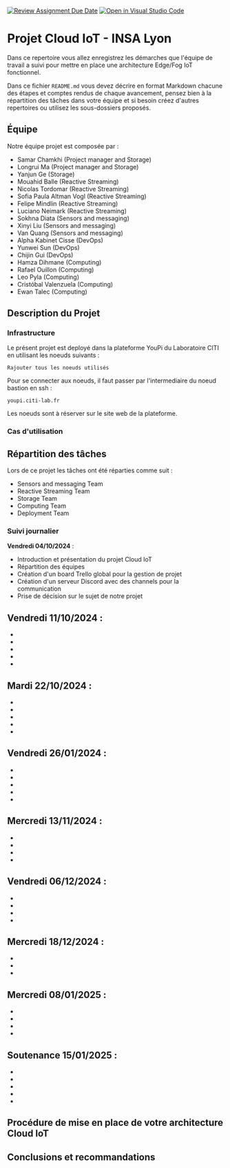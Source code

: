 [![Review Assignment Due Date](https://classroom.github.com/assets/deadline-readme-button-22041afd0340ce965d47ae6ef1cefeee28c7c493a6346c4f15d667ab976d596c.svg)](https://classroom.github.com/a/dhH-impT)
[![Open in Visual Studio Code](https://classroom.github.com/assets/open-in-vscode-2e0aaae1b6195c2367325f4f02e2d04e9abb55f0b24a779b69b11b9e10269abc.svg)](https://classroom.github.com/online_ide?assignment_repo_id=16489304&assignment_repo_type=AssignmentRepo)
# Projet Cloud IoT - INSA Lyon

Dans ce repertoire vous allez enregistrez les démarches que l'équipe de travail a suivi
pour mettre en place une architecture Edge/Fog IoT fonctionnel.

Dans ce fichier `README.md` vous devez décrire en format Markdown chacune des étapes et comptes rendus de chaque avancement, pensez bien à la répartition des tâches dans votre équipe et si besoin créez d'autres repertoires ou utilisez les sous-dossiers proposés.


## Équipe

Notre équipe projet est composée par :

- Samar Chamkhi (Project manager and Storage)
- Longrui Ma (Project manager and Storage)
- Yanjun Ge (Storage)
- Mouahid Balle (Reactive Streaming)
- Nicolas Tordomar (Reactive Streaming)
- Sofia Paula Altman Vogl (Reactive Streaming)
- Felipe Mindlin (Reactive Streaming)
- Luciano Neimark (Reactive Streaming)
- Sokhna Diata (Sensors and messaging)
- Xinyi Liu (Sensors and messaging)
- Van Quang (Sensors and messaging)
- Alpha Kabinet Cisse (DevOps)
- Yunwei Sun (DevOps)
- Chijin Gui (DevOps)
- Hamza Dihmane (Computing)
- Rafael Ouillon (Computing)
- Leo Pyla (Computing)
- Cristóbal Valenzuela (Computing)
- Ewan Talec (Computing)



## Description du Projet

### Infrastructure

Le présent projet est deployé dans la plateforme YouPi du Laboratoire CITI en utilisant les noeuds suivants :

```
Rajouter tous les noeuds utilisés
```
Pour se connecter aux noeuds, il faut passer par l'intermediaire du noeud bastion en ssh :

```
youpi.citi-lab.fr
```

Les noeuds sont à réserver sur le site web de la plateforme.


### Cas d'utilisation


## Répartition des tâches
Lors de ce projet les tâches ont été réparties comme suit :

- Sensors and messaging Team
- Reactive Streaming Team
- Storage Team
- Computing Team
- Deployment Team 

### Suivi journalier

**Vendredi 04/10/2024** :
- Introduction et présentation du projet Cloud IoT
- Répartition des équipes 
- Création d'un board Trello global pour la gestion de projet
- Création d'un serveur Discord avec des channels pour la communication
- Prise de décision  sur le sujet de notre projet 

**Vendredi 11/10/2024** :
- 
- 
- 
- 
- 
- 

**Mardi 22/10/2024** :
- 
- 
- 
- 
- 
- 

**Vendredi 26/01/2024** :
- 
- 
- 
- 
- 
- 

**Mercredi 13/11/2024** :
- 
- 
- 
- 
- 

**Vendredi 06/12/2024** :
- 
- 
- 
- 

- 
**Mercredi 18/12/2024** :
- 
- 
- 
- 

**Mercredi 08/01/2025** :
- 
- 
- 
- 

- 
**Soutenance 15/01/2025** :
- 
- 
- 
- 
- 
- 

## Procédure de mise en place de votre architecture Cloud IoT


## Conclusions et recommandations
